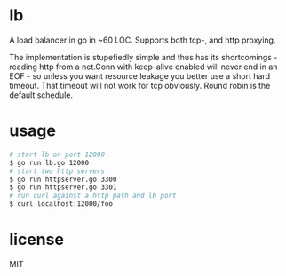 # lb
A load balancer in go in ~60 LOC. Supports both tcp-, and http proxying.

The implementation is stupefiedly simple and thus has its shortcomings - reading http from a net.Conn with keep-alive enabled will never end in an EOF - so unless you want resource leakage you better use a short hard timeout. That timeout will not work for tcp obviously. Round robin is the default schedule.

# usage
```bash
# start lb on port 12000
$ go run lb.go 12000
# start two http servers
$ go run httpserver.go 3300
$ go run httpserver.go 3301
# run curl against a http path and lb port
$ curl localhost:12000/foo
```

# license
MIT
